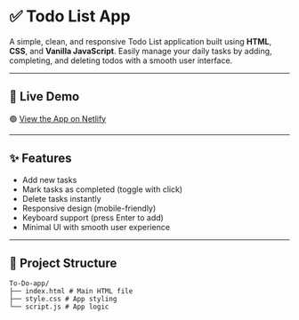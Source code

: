 # ✅ Todo List App

A simple, clean, and responsive Todo List application built using **HTML**, **CSS**, and **Vanilla JavaScript**. Easily manage your daily tasks by adding, completing, and deleting todos with a smooth user interface.

---

## 🔗 Live Demo

🟢 [View the App on Netlify](https://todo-app-by-suchana.netlify.app/)

---

## ✨ Features

- Add new tasks
- Mark tasks as completed (toggle with click)
- Delete tasks instantly
- Responsive design (mobile-friendly)
- Keyboard support (press Enter to add)
- Minimal UI with smooth user experience

---

## 📁 Project Structure
    To-Do-app/
    ├── index.html # Main HTML file
    ├── style.css # App styling
    └── script.js # App logic
    
